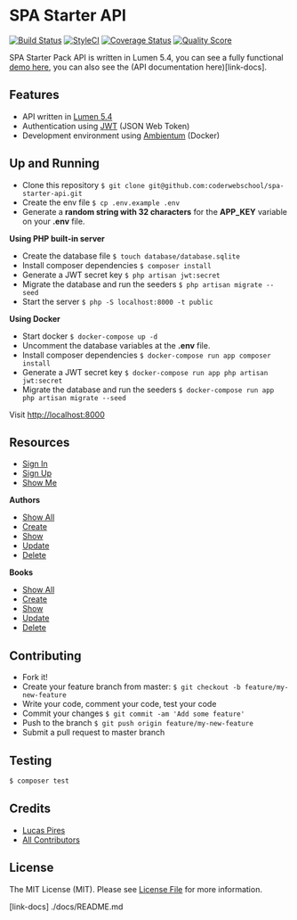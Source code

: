 # SPA Starter API

[![Build Status][ico-travis]][link-travis]
[![StyleCI][icon-styleci]][link-styleci]
[![Coverage Status][ico-code-climate]][link-code-climate]
[![Quality Score][ico-code-quality]][link-code-quality]

SPA Starter Pack API is written in Lumen 5.4, you can see a fully functional [demo here](https://spa-starter-api.herokuapp.com), you can also see the (API documentation here)[link-docs].

## Features

- API written in [Lumen 5.4](https://github.com/laravel/lumen/tree/v5.4.0)
- Authentication using [JWT](https://github.com/tymondesigns/jwt-auth) (JSON Web Token)
- Development environment using [Ambientum](https://github.com/codecasts/ambientum) (Docker)

## Up and Running

- Clone this repository `$ git clone git@github.com:coderwebschool/spa-starter-api.git`
- Create the env file `$ cp .env.example .env`
- Generate a **random string with 32 characters** for the **APP_KEY** variable on your **.env** file.

**Using PHP built-in server**

- Create the database file `$ touch database/database.sqlite`
- Install composer dependencies `$ composer install`
- Generate a JWT secret key `$ php artisan jwt:secret`
- Migrate the database and run the seeders `$ php artisan migrate --seed`
- Start the server `$ php -S localhost:8000 -t public`

**Using Docker**

- Start docker `$ docker-compose up -d`
- Uncomment the database variables at the **.env** file.
- Install composer dependencies `$ docker-compose run app composer install`
- Generate a JWT secret key `$ docker-compose run app php artisan jwt:secret`
- Migrate the database and run the seeders `$ docker-compose run app php artisan migrate --seed`

Visit [http://localhost:8000](http://localhost:8000)

## Resources

- [Sign In](./docs/SignIn.md)
- [Sign Up](./docs/SignUp.md)
- [Show Me](./docs/ShowMe.md)

**Authors**

- [Show All](./docs/Authors/ShowAll.md)
- [Create](./docs/Authors/Create.md)
- [Show](./docs/Authors/Show.md)
- [Update](./docs/Authors/Update.md)
- [Delete](./docs/Authors/Delete.md)

**Books**

- [Show All](./docs/Books/ShowAll.md)
- [Create](./docs/Books/Create.md)
- [Show](./docs/Books/Show.md)
- [Update](./docs/Books/Update.md)
- [Delete](./docs/Books/Delete.md)

## Contributing

- Fork it!
- Create your feature branch from master: `$ git checkout -b feature/my-new-feature`
- Write your code, comment your code, test your code
- Commit your changes `$ git commit -am 'Add some feature'`
- Push to the branch `$ git push origin feature/my-new-feature`
- Submit a pull request to master branch

## Testing

``` bash
$ composer test
```

## Credits

- [Lucas Pires][link-author]
- [All Contributors][link-contributors]

## License

The MIT License (MIT). Please see [License File](LICENSE.md) for more information.

[ico-travis]: https://img.shields.io/travis/coderwebschool/spa-starter-api/master.svg?style=flat-square
[icon-styleci]: https://styleci.io/repos/79132679/shield?branch=master
[ico-code-climate]: https://img.shields.io/codeclimate/coverage/github/coderwebschool/spa-starter-api.svg?style=flat-square
[ico-code-quality]: https://img.shields.io/codeclimate/github/coderwebschool/spa-starter-api.svg?style=flat-square

[link-travis]: https://travis-ci.org/coderwebschool/spa-starter-api
[link-styleci]: https://styleci.io/repos/79132679
[link-code-climate]: https://codeclimate.com/github/coderwebschool/spa-starter-api/coverage
[link-code-quality]: https://codeclimate.com/github/coderwebschool/spa-starter-api/code
[link-author]: https://github.com/flyingluscas
[link-contributors]: ../../contributors
[link-docs] ./docs/README.md
